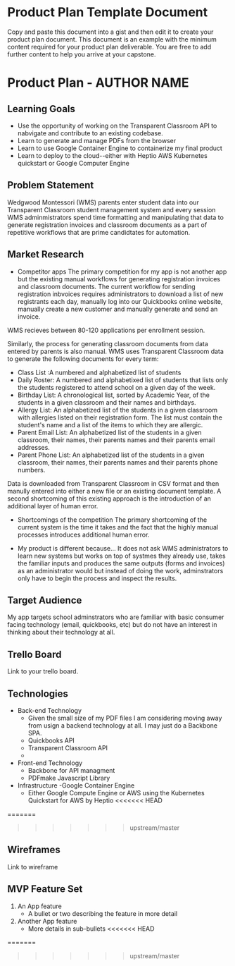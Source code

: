 # Product Plan Template Document

Copy and paste this document into a gist and then edit it to create your product plan document.  This document is an example with the minimum content required for your product plan deliverable.  You are free to add further content to help you arrive at your capstone.

# Product Plan - AUTHOR NAME

## Learning Goals
- Use the opportunity of working on the Transparent Classroom API to nabvigate and contribute to an existing codebase. 
- Learn to generate and manage PDFs from the browser
- Learn to use Google Container Engine to containerize my final product
- Learn to deploy to the cloud--either with Heptio AWS Kubernetes quickstart or Google Computer Engine

## Problem Statement

Wedgwood Montessori (WMS) parents enter student data into our Transparent Classroom student management system and every session WMS adminmistrators spend time formatting and manipulating that data to generate registration invoices and classroom documents as a part of repetitive workflows that are prime candidtates for automation.



## Market Research

- Competitor apps
The primary competition for my app is not another app but the existing manual workflows for generating registration invoices and classroom documents. The current workflow for sending registration inbvoices requires administrators to download a list of new registrants each day, manually log into our Quickbooks online website, manually create a new customer and manually generate and send an invoice.

WMS recieves between 80-120 applications per enrollment session. 

Similarly, the process for generating classroom documents from data entered by parents is also manual. WMS uses Transparent Classroom data to generate the following documents for every term:
- Class List :A numbered and alphabetized list of students 
- Daily Roster: A numbered and alphabetixed list of students that lists only the students registered to attend school on  a given day of the week.
- Birthday List: A chronological list, sorted by Academic Year, of the students in a given classroom and their names and birthdays.
- Allergy List: An alphabetized list of the students in a given classroom with allergies listed on their registration form. The list must contain the student's name and a list of the items to which they are allergic.
- Parent Email List: An alphabetized list of the students in a given classroom, their names, their parents names and their parents email addresses.
- Parent Phone List:  An alphabetized list of the students in a given classroom, their names, their parents names and their parents phone numbers.

Data is downloaded from Transparent Classroom in CSV format and then manully entered into either a new file or an existing document template. A second shortcoming of this existing approach is the introduction of an additional layer of human error.

- Shortcomings of the competition
The primary shortcoming of the current system is the time it takes and the fact that the highly manual processes introduces additional human error.

- My product is different because...
It does not ask WMS administrators to learn new systems but works on top of systmes they already use, takes the familiar inputs and produces the same outputs (forms and invoices) as an administrator would but instead of doing the work, adminstrators only have to begin the process and inspect the results.
## Target Audience

My app targets school adminstrators who are familiar with basic consumer facing technology (email, quickbooks, etc) but do not have an interest in thinking about their technology at all.

## Trello Board
Link to your trello board.

## Technologies

- Back-end Technology
   - Given the small size of my PDF files I am considering moving away from usign a backend technology at all.  I may just do a Backbone SPA.
   - Quickbooks API
   - Transparent Classroom API
   -
- Front-end Technology
    - Backbone for API managment
     - PDFmake Javascript Library
- Infrastructure
	-Google Container Engine
	- Either Google Compute Engine or AWS using the Kubernetes Quickstart for AWS by Heptio
<<<<<<< HEAD

=======

>>>>>>> upstream/master
## Wireframes

Link to wireframe

## MVP Feature Set

1.  An App feature
	- A bullet or two describing the feature in more detail
1.  Another App feature
	- More details in sub-bullets
<<<<<<< HEAD

=======
>>>>>>> upstream/master
